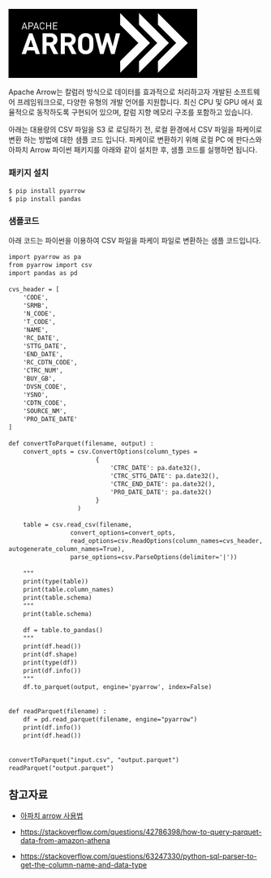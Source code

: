 ![arrow](https://github.com/gnosia93/bigdata-on-aws/blob/main/workshop/images/apache-arrow.png)

Apache Arrow는 칼럼러 방식으로 데이터를 효과적으로 처리하고자 개발된 소프트웨어 프레임워크으로, 다양한 유형의 개발 언어를 지원합니다. 최신 CPU 및 GPU 에서 효율적으로 동작하도록 구현되어 있으며, 칼럼 지향 메모리 구조를 포함하고 있습니다.

아래는 대용량의 CSV 파일을 S3 로 로딩하기 전, 로컬 환경에서 CSV 파일을 파케이로 변환 하는 방법에 대한 샘플 코드 입니다. 파케이로 변환하기 위해 로컬 PC 에 판다스와 아파치 Arrow 파이썬 패키지를 아래와 같이 설치한 후, 샘플 코드를 실행하면 됩니다. 

### 패키지 설치 ###
```
$ pip install pyarrow
$ pip install pandas
```


### 샘플코드 ###

아래 코드는 파이썬을 이용하여 CSV 파일을 파케이 파일로 변환하는 샘플 코드입니다. 

```
import pyarrow as pa
from pyarrow import csv
import pandas as pd

cvs_header = [
    'CODE',
    'SRMB',
    'N_CODE',
    'T_CODE',
    'NAME',
    'RC_DATE',
    'STTG_DATE',
    'END_DATE',
    'RC_CDTN_CODE',
    'CTRC_NUM',
    'BUY_GB',
    'DVSN_CODE',
    'YSNO',
    'CDTN_CODE',
    'SOURCE_NM',
    'PRO_DATE_DATE'
]

def convertToParquet(filename, output) :
    convert_opts = csv.ConvertOptions(column_types =
                        {
                            'CTRC_DATE': pa.date32(),
                            'CTRC_STTG_DATE': pa.date32(),
                            'CTRC_END_DATE': pa.date32(),
                            'PRO_DATE_DATE': pa.date32()
                        }
                   )

    table = csv.read_csv(filename,
                 convert_options=convert_opts,
                 read_options=csv.ReadOptions(column_names=cvs_header, autogenerate_column_names=True),
                 parse_options=csv.ParseOptions(delimiter='|'))

    """
    print(type(table))
    print(table.column_names)
    print(table.schema)
    """
    print(table.schema)

    df = table.to_pandas()
    """
    print(df.head())
    print(df.shape)
    print(type(df))
    print(df.info())
    """
    df.to_parquet(output, engine='pyarrow', index=False)


def readParquet(filename) :
    df = pd.read_parquet(filename, engine="pyarrow")
    print(df.info())
    print(df.head())


convertToParquet("input.csv", "output.parquet")
readParquet("output.parquet")
```


## 참고자료 ##

* [아파치 arrow 사용법](https://yahwang.github.io/posts/83)

* https://stackoverflow.com/questions/42786398/how-to-query-parquet-data-from-amazon-athena

* https://stackoverflow.com/questions/63247330/python-sql-parser-to-get-the-column-name-and-data-type
